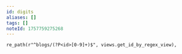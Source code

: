 ```yaml
---
id: digits
aliases: []
tags: []
noteId: 1757759275268
---
```


    re_path(r"^blogs/(?P<id>[0-9]+)$", views.get_id_by_regex_view),
